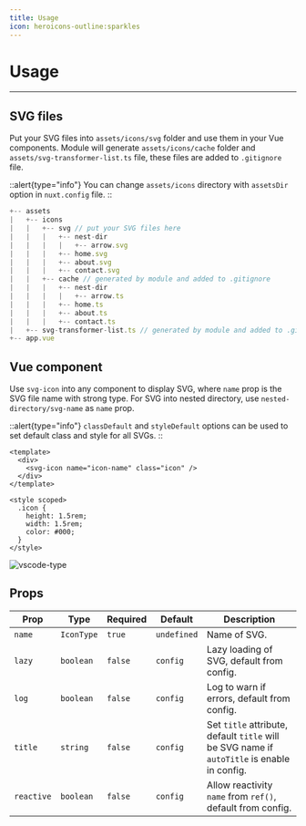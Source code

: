 ```yaml
---
title: Usage
icon: heroicons-outline:sparkles
---
```


# Usage

---

## SVG files

Put your SVG files into `assets/icons/svg` folder and use them in your Vue components. Module will generate `assets/icons/cache` folder and `assets/svg-transformer-list.ts` file, these files are added to `.gitignore` file.

::alert{type="info"}
You can change `assets/icons` directory with `assetsDir` option in `nuxt.config` file.
::

```js
+-- assets
|   +-- icons
|   |   +-- svg // put your SVG files here
|   |   |   +-- nest-dir
|   |   |   |   +-- arrow.svg
|   |   |   +-- home.svg
|   |   |   +-- about.svg
|   |   |   +-- contact.svg
|   |   +-- cache // generated by module and added to .gitignore
|   |   |   +-- nest-dir
|   |   |   |   +-- arrow.ts
|   |   |   +-- home.ts
|   |   |   +-- about.ts
|   |   |   +-- contact.ts
|   +-- svg-transformer-list.ts // generated by module and added to .gitignore
+-- app.vue
```

## Vue component

Use `svg-icon` into any component to display SVG, where `name` prop is the SVG file name with strong type. For SVG into nested directory, use `nested-directory/svg-name` as `name` prop.

::alert{type="info"}
`classDefault` and `styleDefault` options can be used to set default class and style for all SVGs.
::

```vue [components/SvgIcon.vue]
<template>
  <div>
    <svg-icon name="icon-name" class="icon" />
  </div>
</template>

<style scoped>
  .icon {
    height: 1.5rem;
    width: 1.5rem;
    color: #000;
  }
</style>
```

![vscode-type](/vscode-type.webp)

## Props

| **Prop**   | **Type**   | **Required** | **Default** | **Description**                                                                             |
| ---------- | ---------- | ------------ | ----------- | ------------------------------------------------------------------------------------------- |
| `name`     | `IconType` | `true`       | `undefined` | Name of SVG.                                                                                |
| `lazy`     | `boolean`  | `false`      | `config`    | Lazy loading of SVG, default from config.                                                   |
| `log`      | `boolean`  | `false`      | `config`    | Log to warn if errors, default from config.                                                 |
| `title`    | `string`   | `false`      | `config`    | Set `title` attribute, default `title` will be SVG name if `autoTitle` is enable in config. |
| `reactive` | `boolean`  | `false`      | `config`    | Allow reactivity `name` from `ref()`, default from config.                                  |
